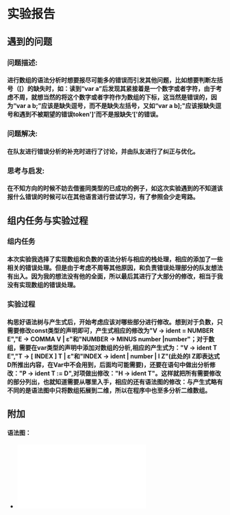 # 实验报告
## 遇到的问题
### 问题描述:
####    进行数组的语法分析时想要报尽可能多的错误而引发其他问题，比如想要判断左括号（[）的缺失时，如：读到“var a”后发现其紧接着是一个数字或者字符，由于考虑不周，就想当然的将这个数字或者字符作为数组的下标，这当然是错误的，因为“var a b;”应该是缺失逗号，而不是缺失左括号，又如“var a b];"应该报缺失逗号和遇到不被期望的错误token']'而不是报缺失‘['的错误。

### 问题解决:
####    在队友进行错误分析的补充时进行了讨论，并由队友进行了纠正与优化。

### 思考与启发:
####    在不知方向的时候不妨去借鉴同类型的已成功的例子，如这次实验遇到的不知道该报什么错误的时候可以在其他语言进行尝试学习，有了参照会少走弯路。

## 组内任务与实验过程
### 组内任务
####    本次实验我选择了实现数组和负数的语法分析与相应的栈处理，相应的添加了一些相关的错误处理。但是由于考虑不周等其他原因，和负责错误处理部分的队友想法有出入。因为我的想法没有他的全面，所以最后其进行了大部分的修改，相当于我没有实现数组的错误处理。

### 实验过程
####    构思好语法树与产生式后，开始考虑应该对哪些部分进行修改。想到对于负数，只需要修改const类型的声明即可，产生式相应的修改为"V -> ident = NUMBER E","E -> COMMA V | ε"和"NUMBER -> MINUS number |number"；对于数组，需要在var类型的声明中添加对数组的分析,相应的产生式为："V -> ident T E","T -> [ INDEX ] T | ε"和"INDEX -> ident | number | I Z"(此处的I Z即表达式D所推出内容，在Var中不会用到，后面均可能需要)，还要在语句中做出分析修改："P -> ident T := D",对项做出修改："H -> ident T"。这样就把所有需要修改的部分列出，也就知道需要从哪里入手，相应的还有语法图的修改：与产生式略有不同的是语法图中只将数组拓展到二维，所以在程序中也至多分析二维数组。   

## 附加
#### 语法图：
* ![](PB16111328.pdf)
